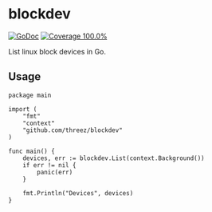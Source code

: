 # blockdev

[![GoDoc](https://godoc.org/github.com/threez/blockdev?status.svg)](https://godoc.org/github.com/threez/blockdev) [![Coverage 100.0%](https://img.shields.io/badge/coverage-100.0-green.svg)]()

List linux block devices in Go.

## Usage

    package main
    
    import (
        "fmt"
	    "context"
        "github.com/threez/blockdev"
    )

    func main() {
        devices, err := blockdev.List(context.Background())
        if err != nil {
            panic(err)
        }

        fmt.Println("Devices", devices)
    }
